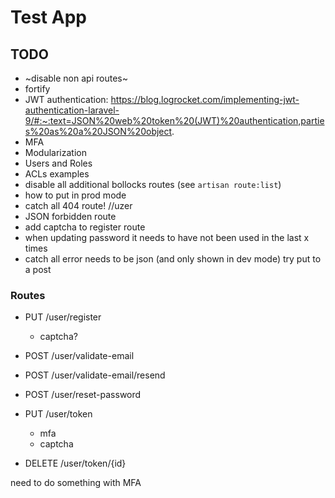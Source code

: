 # Test App

## TODO
- ~disable non api routes~
- fortify
- JWT authentication: https://blog.logrocket.com/implementing-jwt-authentication-laravel-9/#:~:text=JSON%20web%20token%20(JWT)%20authentication,parties%20as%20a%20JSON%20object.
- MFA
- Modularization
- Users and Roles
- ACLs examples
- disable all additional bollocks routes (see `artisan route:list`)
- how to put in prod mode
- catch all 404 route!
    //uzer
- JSON forbidden route
- add captcha to register route
- when updating password it needs to have not been used in the last x times
- catch all error needs to be json (and only shown in dev  mode) try put to a post


### Routes
- PUT /user/register
    - captcha?
- POST /user/validate-email
- POST /user/validate-email/resend
- POST /user/reset-password

- PUT /user/token
    - mfa
    - captcha
- DELETE /user/token/{id}

need to do something with MFA
